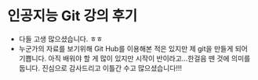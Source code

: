 # 인공지능 Git 강의 후기

- 다들 고생 많으셨습니다. ㅎㅎ
- 누군가의 자료를 보기위해  Git Hub를 이용해본 적은 있지만 제 git을 만들게 되어 기쁩니다. 아직 배워야 할 게 많이 있지만 시작이 반이라고...한걸음 뗀 것에 의미를 둡니다. 진심으로 감사드리고 이틀간 수고 많으셨습니다!!!  
